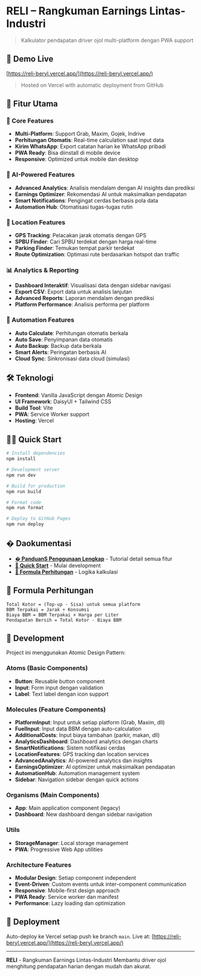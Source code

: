 # RELI – Rangkuman Earnings Lintas-Industri

> Kalkulator pendapatan driver ojol multi-platform dengan PWA support

## 🚀 Demo Live

[https://reli-beryl.vercel.app/](https://reli-beryl.vercel.app/)

> Hosted on Vercel with automatic deployment from GitHub

## 📱 Fitur Utama

### 🎯 Core Features

- **Multi-Platform**: Support Grab, Maxim, Gojek, Indrive
- **Perhitungan Otomatis**: Real-time calculation saat input data
- **Kirim WhatsApp**: Export catatan harian ke WhatsApp pribadi
- **PWA Ready**: Bisa diinstall di mobile device
- **Responsive**: Optimized untuk mobile dan desktop

### 🧠 AI-Powered Features

- **Advanced Analytics**: Analisis mendalam dengan AI insights dan prediksi
- **Earnings Optimizer**: Rekomendasi AI untuk maksimalkan pendapatan
- **Smart Notifications**: Pengingat cerdas berbasis pola data
- **Automation Hub**: Otomatisasi tugas-tugas rutin

### 📍 Location Features

- **GPS Tracking**: Pelacakan jarak otomatis dengan GPS
- **SPBU Finder**: Cari SPBU terdekat dengan harga real-time
- **Parking Finder**: Temukan tempat parkir terdekat
- **Route Optimization**: Optimasi rute berdasarkan hotspot dan traffic

### 📊 Analytics & Reporting

- **Dashboard Interaktif**: Visualisasi data dengan sidebar navigasi
- **Export CSV**: Export data untuk analisis lanjutan
- **Advanced Reports**: Laporan mendalam dengan prediksi
- **Platform Performance**: Analisis performa per platform

### 🤖 Automation Features

- **Auto Calculate**: Perhitungan otomatis berkala
- **Auto Save**: Penyimpanan data otomatis
- **Auto Backup**: Backup data berkala
- **Smart Alerts**: Peringatan berbasis AI
- **Cloud Sync**: Sinkronisasi data cloud (simulasi)

## 🛠️ Teknologi

- **Frontend**: Vanilla JavaScript dengan Atomic Design
- **UI Framework**: DaisyUI + Tailwind CSS
- **Build Tool**: Vite
- **PWA**: Service Worker support
- **Hosting**: Vercel

## 🏃‍♂️ Quick Start

```bash
# Install dependencies
npm install

# Development server
npm run dev

# Build for production
npm run build

# Format code
npm run format

# Deploy to GitHub Pages
npm run deploy
```

## � Daokumentasi

- **[� PanduanS Penggunaan Lengkap](USAGE_GUIDE.md)** - Tutorial detail semua fitur
- **[🚀 Quick Start](#-quick-start)** - Mulai development
- **[🎯 Formula Perhitungan](#-formula-perhitungan)** - Logika kalkulasi

## 🎯 Formula Perhitungan

```
Total Kotor = (Top-up - Sisa) untuk semua platform
BBM Terpakai = Jarak ÷ Konsumsi
Biaya BBM = BBM Terpakai × Harga per Liter
Pendapatan Bersih = Total Kotor - Biaya BBM
```

## 📝 Development

Project ini menggunakan Atomic Design Pattern:

### Atoms (Basic Components)

- **Button**: Reusable button component
- **Input**: Form input dengan validation
- **Label**: Text label dengan icon support

### Molecules (Feature Components)

- **PlatformInput**: Input untuk setiap platform (Grab, Maxim, dll)
- **FuelInput**: Input data BBM dengan auto-calculation
- **AdditionalCosts**: Input biaya tambahan (parkir, makan, dll)
- **AnalyticsDashboard**: Dashboard analytics dengan charts
- **SmartNotifications**: Sistem notifikasi cerdas
- **LocationFeatures**: GPS tracking dan location services
- **AdvancedAnalytics**: AI-powered analytics dan insights
- **EarningsOptimizer**: AI optimizer untuk maksimalkan pendapatan
- **AutomationHub**: Automation management system
- **Sidebar**: Navigation sidebar dengan quick actions

### Organisms (Main Components)

- **App**: Main application component (legacy)
- **Dashboard**: New dashboard dengan sidebar navigation

### Utils

- **StorageManager**: Local storage management
- **PWA**: Progressive Web App utilities

### Architecture Features

- **Modular Design**: Setiap component independent
- **Event-Driven**: Custom events untuk inter-component communication
- **Responsive**: Mobile-first design approach
- **PWA Ready**: Service worker dan manifest
- **Performance**: Lazy loading dan optimization

## 🚀 Deployment

Auto-deploy ke Vercel setiap push ke branch `main`. Live at: [https://reli-beryl.vercel.app/](https://reli-beryl.vercel.app/)

---

**RELI** - Rangkuman Earnings Lintas-Industri
Membantu driver ojol menghitung pendapatan harian dengan mudah dan akurat.
